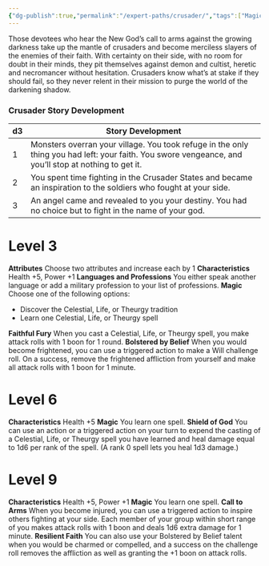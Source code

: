 ```yaml
---
{"dg-publish":true,"permalink":"/expert-paths/crusader/","tags":["Magic"]}
---
```


Those devotees who hear the New God’s call to arms against the growing darkness take up the mantle of crusaders and become merciless slayers of the enemies of their faith. With certainty on their side, with no room for doubt in their minds, they pit themselves against demon and cultist, heretic and necromancer without hesitation. Crusaders know what’s at stake if they should fail, so they never relent in their mission to purge the world of the darkening shadow.
### Crusader Story Development

| d3  | Story Development                                                                                                                                     |
| --- | ----------------------------------------------------------------------------------------------------------------------------------------------------- |
| 1   | Monsters overran your village. You took refuge in the only thing you had left: your faith. You swore vengeance, and you’ll stop at nothing to get it. |
| 2   | You spent time fighting in the Crusader States and became an inspiration to the soldiers who fought at your side.                                     |
| 3   | An angel came and revealed to you your destiny. You had no choice but to fight in the name of your god.                                               |
# Level 3
**Attributes** Choose two attributes and increase each by 1
**Characteristics** Health +5, Power +1
**Languages and Professions** You either speak another language or add a military profession to your list of professions.
**Magic** Choose one of the following options:
- Discover the Celestial, Life, or Theurgy tradition
- Learn one Celestial, Life, or Theurgy spell

**Faithful Fury** When you cast a Celestial, Life, or Theurgy spell, you make attack rolls with 1 boon for 1 round.
**Bolstered by Belief** When you would become frightened, you can use a triggered action to make a Will challenge roll. On a success, remove the frightened affliction from yourself and make all attack rolls with 1 boon for 1 minute.
# Level 6
**Characteristics** Health +5
**Magic** You learn one spell.
**Shield of God** You can use an action or a triggered action on your turn to expend the casting of a Celestial, Life, or Theurgy spell you have learned and heal damage equal to 1d6 per rank of the spell. (A rank 0 spell lets you heal 1d3 damage.)
# Level 9
**Characteristics** Health +5, Power +1
**Magic** You learn one spell.
**Call to Arms** When you become injured, you can use a triggered action to inspire others fighting at your side. Each member of your group within short range of you makes attack rolls with 1 boon and deals 1d6 extra damage for 1 minute.
**Resilient Faith** You can also use your Bolstered by Belief talent when you would be charmed or compelled, and a success on the challenge roll removes the affliction as well as granting the +1 boon on attack rolls.